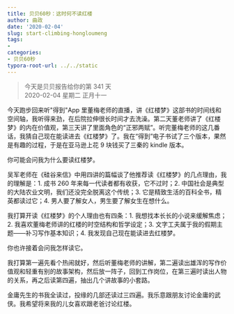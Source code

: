 ```yaml
---
title: 贝贝60秒：这时何不读红楼
author: 曲政
date: '2020-02-04'
slug: start-climbing-hongloumeng
tags:
- 
categories:
- 贝贝60秒
typora-root-url: ../../static
---
```

> 今天是贝贝报告给你的第 341 天   
> 2020-02-04 星期二 正月十一

今天跑步回来听"得到"App 里董梅老师的直播，讲《红楼梦》这部书的时间线和空间轴，我听得来劲，在后院拉伸很长时间才去洗澡。第二天董老师讲了《红楼梦》的内在价值观，第三天讲了里面角色的“正邪两赋”。听完董梅老师的这几番话，我猜自己现在能读进去《红楼梦》了。我在“得到”电子书试了三个版本，果然是有趣的过程，于是在亚马逊上花 9 块钱买了三秦的 kindle 版本。

你可能会问我为什么要读红楼梦。

吴军老师在《硅谷来信》中用四讲的篇幅谈了他推荐读《红楼梦》的几点理由，我的理解是：1. 成书 260 年来每一代读者都有收获，它不过时；2. 中国社会是典型的大陆农业文明，我们还没完全脱离这个传统；3. 它是精致生活的百科全书，精英都读过它；4. 男人要了解女人，男生要了解女生在想什么。

我打算开读《红楼梦》的个人理由也有四条：1. 我想找本长长的小说来缓解焦虑；2. 我喜欢董梅老师讲的红楼的时空结构和哲学设定；3. 文字工夫属于我的假期主题——补习写作基本知识；4. 我发现自己现在能读进去红楼梦。

你也许接着会问我怎样读它。

我打算第一遍先看个热闹就好，然后听董梅老师的讲解，第二遍读出雄浑的写作价值观和轻重有别的故事架构，然后放一阵子，回到工作岗位，在第三遍时读出人物的关系，再之后读第四遍，抽出几个讲故事的小套路。

金庸先生的书我全读过，投缘的几部还读过三四遍。我乐意跟朋友讨论金庸的武侠。我希望将来我的儿女喜欢跟老爸讨论红楼。